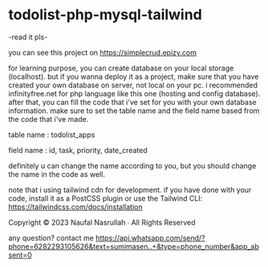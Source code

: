 # todolist-php-mysql-tailwind
-read it pls-

you can see this project on https://simplecrud.epizy.com

for learning purpose, you can create database on your local storage (localhost). but if you wanna deploy it as a project, make sure that you have created your own database on server, not local on your pc.
i recommended infinityfree.net for php language like this one (hosting and config database).
after that, you can fill the code that i've set for you with your own database information.
make sure to set the table name and the field name based from the code that i've made.

table name : todolist_apps

field name : id, task, priority, date_created

definitely u can change the name according to you, but you should change the name in the code as well.

note that i using tailwind cdn for development. if you have done with your code, install it as a PostCSS plugin or use the Tailwind CLI: https://tailwindcss.com/docs/installation




Copyright © 2023 Naufal Nasrullah ∙ All Rights Reserved

any question? contact me https://api.whatsapp.com/send/?phone=6282293105626&text=sumimasen..+&type=phone_number&app_absent=0

